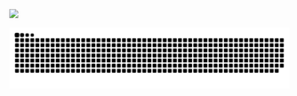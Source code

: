 <picture>
<source 
  srcset="https://github-readme-stats.vercel.app/api?username=Winchestert&show_icons=true&theme=great-gatsby"
  media="(prefers-color-scheme: dark)"
/>
<source
  srcset="https://github-readme-stats.vercel.app/api?username=Winchestert&show_icons=true"
  media="(prefers-color-scheme: light), (prefers-color-scheme: no-preference)"
/>
<img src="https://github-readme-stats.vercel.app/api?username=Winchestert&show_icons=true" />
</picture>
<a 
  <img align="center" src="https://github-readme-stats.vercel.app/api/pin/?username=Winchestert&theme=great-gatsby" />
</a>


![Snake animation](https://github.com/ellen2121/ellen2121/blob/output/github-contribution-grid-snake.svg)
